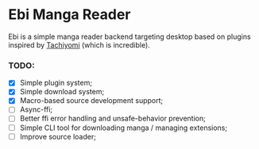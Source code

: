 # Ebi Manga Reader

Ebi is a simple manga reader backend targeting desktop based on plugins inspired by [Tachiyomi](https://github.com/tachiyomiorg/tachiyomi) (which is incredible).

### TODO:

- [x] Simple plugin system;
- [x] Simple download system;
- [x] Macro-based source development support;
- [ ] Async-ffi;
- [ ] Better ffi error handling and unsafe-behavior prevention;
- [ ] Simple CLI tool for downloading manga / managing extensions;
- [ ] Improve source loader;
